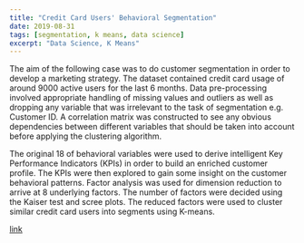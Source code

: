 ```yaml
---
title: "Credit Card Users' Behavioral Segmentation"
date: 2019-08-31
tags: [segmentation, k means, data science]
excerpt: "Data Science, K Means"
---
```


The aim of the following case was to do customer segmentation in order to develop a marketing strategy.
The dataset contained credit card usage of around 9000 active users for the last 6 months. 
Data pre-processing involved appropriate handling of missing values and outliers as well as dropping any variable that was irrelevant to the task of segmentation e.g. Customer ID. A correlation matrix was constructed to see any obvious dependencies between different variables that should be taken into account before applying the clustering algorithm.

The original 18 of behavioral variables were used to derive intelligent Key Performance Indicators (KPIs) in order to build an enriched customer profile. The KPIs were then explored to gain some insight on the customer behavioral patterns. Factor analysis was used for dimension reduction 
to arrive at 8 underlying factors. The number of factors were decided using the Kaiser test and scree plots. The reduced factors were used to cluster similar credit card users into segments using K-means. 

[link](https://github.com/SameeraSuhail1/Customer-Segmentation)